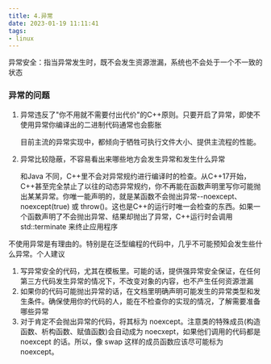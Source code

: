 ```yaml
---
title: 4.异常
date: 2023-01-19 11:11:41
tags:
- linux
---
```


异常安全：指当异常发生时，既不会发生资源泄漏，系统也不会处于一个不一致的状态

### 异常的问题

1. 异常违反了"你不用就不需要付出代价"的C++原则。只要开启了异常，即使不使用异常你编译出的二进制代码通常也会膨胀

   目前主流的异常实现中，都倾向于牺牲可执行文件大小、提供主流程的性能。

2. 异常比较隐蔽，不容易看出来哪些地方会发生异常和发生什么异常

   和Java 不同，C++里不会对异常规约进行编译时的检查。从C++17开始，C++甚至完全禁止了以往的动态异常规约，你不再能在函数声明里写你可能抛出某某异常。你唯一能声明的，就是某函数不会抛出异常--noexcept、noexcept(true) 或 throw()。这也是C++的运行时唯一会检查的东西。如果一个函数声明了不会抛出异常、结果却抛出了异常，C++运行时会调用 std::terminate 来终止应用程序

不使用异常是有理由的。特别是在泛型编程的代码中，几乎不可能预知会发生些什么异常。个人建议

1. 写异常安全的代码，尤其在模板里。可能的话，提供强异常安全保证，在任何第三方代码发生异常的情况下，不改变对象的内容，也不产生任何资源泄漏
2. 如果你的代码可能抛出异常的话，在文档里明确声明可能发生的异常类型和发生条件。确保使用你的代码的人，能在不检查你的实现的情况，了解需要准备哪些异常
3. 对于肯定不会抛出异常的代码，将其标为 noexcept。注意类的特殊成员(构造函数、析构函数、赋值函数)会自动成为 noecxept，如果他们调用的代码都是 noexcept 的话。所以，像 swap 这样的成员函数应该尽可能标为 noexcept。

